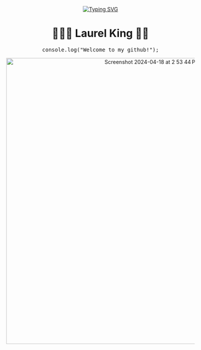 <div align="center">
 
[![Typing SVG](https://readme-typing-svg.herokuapp.com?color=%23F7B31C&center=true&vCenter=true&lines=🍩+🍩+🍩+🍩;Feed+Me+Donuts+Or+Go+Away)](https://git.io/typing-svg)

# 👩🏻‍💻 **Laurel King** 🦸‍♀
 
</div>
<div align="center">
 <pre>console.log("Welcome to my github!");</pre>
</div>

<!-- ## About Me:

I am a software developer and doctor of audiology. I love to code and am always looking for new things to create. -->

<!-- - 👩🏻‍🎓 Full Stack Developer wtih a love for Front End
- 🌱 I’m currently studying algorithms 
- 📖 Fun fact: I read the docs && the source code -->

<!-- 
## Stats & Just for Fun

<div align="center">
 
[![Laurel's GitHub stats](https://github-readme-stats.vercel.app/api?username=laurelthorburn&show_icons=true&theme=calm)](https://github.com/anuraghazra/github-readme-stats) -->

<div align="center">
<img width="765" alt="Screenshot 2024-04-18 at 2 53 44 PM" src="https://github.com/laurelthorburn/laurelthorburn/assets/88687282/dc2a3a7d-4e9e-44a7-8511-978e391a3f84">
</div>



